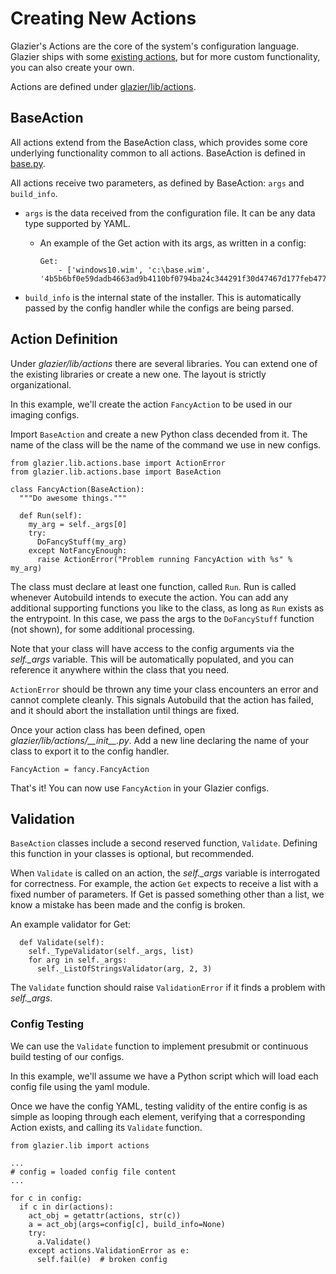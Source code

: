# Creating New Actions

Glazier's Actions are the core of the system's configuration language. Glazier
ships with some [existing actions](../actions.md), but for more custom
functionality, you can also create your own.

Actions are defined under [glazier/lib/actions](../../glazier/lib/actions/).

## BaseAction

All actions extend from the BaseAction class, which provides some core
underlying functionality common to all actions. BaseAction is defined in
[base.py](../../glazier/lib/actions/base.py).

All actions receive two parameters, as defined by BaseAction: `args` and
`build_info`.

*   `args` is the data received from the configuration file. It can be any data
    type supported by YAML.

    *   An example of the Get action with its args, as written in a config:

        ```
        Get:
            - ['windows10.wim', 'c:\base.wim', '4b5b6bf0e59dadb4663ad9b4110bf0794ba24c344291f30d47467d177feb4776']
        ```

*   `build_info` is the internal state of the installer. This is automatically
    passed by the config handler while the configs are being parsed.

## Action Definition

Under *glazier/lib/actions* there are several libraries. You can extend one of the
existing libraries or create a new one. The layout is strictly organizational.

In this example, we'll create the action `FancyAction` to be used in our imaging
configs.

Import `BaseAction` and create a new Python class decended from it. The name of
the class will be the name of the command we use in new configs.

```
from glazier.lib.actions.base import ActionError
from glazier.lib.actions.base import BaseAction

class FancyAction(BaseAction):
  """Do awesome things."""

  def Run(self):
    my_arg = self._args[0]
    try:
      DoFancyStuff(my_arg)
    except NotFancyEnough:
      raise ActionError("Problem running FancyAction with %s" % my_arg)
```

The class must declare at least one function, called `Run`. Run is called
whenever Autobuild intends to execute the action. You can add any additional
supporting functions you like to the class, as long as `Run` exists as the
entrypoint. In this case, we pass the args to the `DoFancyStuff` function (not
shown), for some additional processing.

Note that your class will have access to the config arguments via the
*self.\_args* variable. This will be automatically populated, and you can
reference it anywhere within the class that you need.

`ActionError` should be thrown any time your class encounters an error and
cannot complete cleanly. This signals Autobuild that the action has failed, and
it should abort the installation until things are fixed.

Once your action class has been defined, open *glazier/lib/actions/\_\_init\_\_.py*. Add
a new line declaring the name of your class to export it to the config handler.

```
FancyAction = fancy.FancyAction
```

That's it! You can now use `FancyAction` in your Glazier configs.

## Validation

`BaseAction` classes include a second reserved function, `Validate`. Defining
this function in your classes is optional, but recommended.

When `Validate` is called on an action, the *self.\_args* variable is
interrogated for correctness. For example, the action `Get` expects to receive a
list with a fixed number of parameters. If Get is passed something other than a
list, we know a mistake has been made and the config is broken.

An example validator for Get:

```
  def Validate(self):
    self._TypeValidator(self._args, list)
    for arg in self._args:
      self._ListOfStringsValidator(arg, 2, 3)
```

The `Validate` function should raise `ValidationError` if it finds a problem
with *self.\_args*.

### Config Testing

We can use the `Validate` function to implement presubmit or continuous build
testing of our configs.

In this example, we'll assume we have a Python script which will load each
config file using the yaml module.

Once we have the config YAML, testing validity of the entire config is as simple
as looping through each element, verifying that a corresponding Action exists,
and calling its `Validate` function.

```
from glazier.lib import actions

...
# config = loaded config file content
...

for c in config:
  if c in dir(actions):
    act_obj = getattr(actions, str(c))
    a = act_obj(args=config[c], build_info=None)
    try:
      a.Validate()
    except actions.ValidationError as e:
      self.fail(e)  # broken config
```
